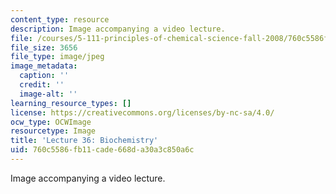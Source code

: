 ```yaml
---
content_type: resource
description: Image accompanying a video lecture.
file: /courses/5-111-principles-of-chemical-science-fall-2008/760c5586fb11cade668da30a3c850a6c_36.jpg
file_size: 3656
file_type: image/jpeg
image_metadata:
  caption: ''
  credit: ''
  image-alt: ''
learning_resource_types: []
license: https://creativecommons.org/licenses/by-nc-sa/4.0/
ocw_type: OCWImage
resourcetype: Image
title: 'Lecture 36: Biochemistry'
uid: 760c5586-fb11-cade-668d-a30a3c850a6c
---
```

Image accompanying a video lecture.